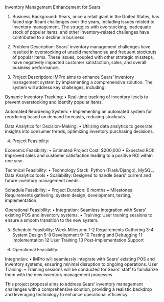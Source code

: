 
Inventory Management Enhancement for Sears


1. Business Background:
Sears, once a retail giant in the United States, has faced significant challenges over the years, including issues related to inventory management. The struggles with overstocking, inadequate stock of popular items, and other inventory-related challenges have contributed to a decline in business.

2. Problem Description:
Sears' inventory management challenges have resulted in overstocking of unsold merchandise and frequent stockouts of popular items. These issues, coupled with other strategic missteps, have negatively impacted customer satisfaction, sales, and overall business performance.

3. Project Description:
IMPro aims to enhance Sears' inventory management system by implementing a comprehensive solution. The system will address key challenges, including:

Dynamic Inventory Tracking:
•	Real-time tracking of inventory levels to prevent overstocking and identify popular items.

Automated Reordering System:
•	Implementing an automated system for reordering based on demand forecasts, reducing stockouts.

Data Analytics for Decision-Making:
•	Utilizing data analytics to generate insights into consumer trends, optimizing inventory purchasing decisions.

4. Project Feasibility:

 Economic Feasibility:
•	Estimated Project Cost: $200,000
•	Expected ROI: Improved sales and customer satisfaction leading to a positive ROI within one year.

Technical Feasibility:
•	Technology Stack: Python (Flask/Django), MySQL, Data Analytics tools
•	Scalability: Designed to handle Sears' current and future inventory management needs.

Schedule Feasibility:
•	Project Duration: 6 months
•	Milestones: Requirements gathering, system design, development, testing, implementation.



Operational Feasibility:
•	Integration: Seamless integration with Sears' existing POS and inventory systems.
•	Training: User training sessions to ensure a smooth transition to the new system.

5. Schedule Feasibility:
Week	Milestone
1-2	Requirements Gathering
3-4	System Design
5-8	Development
9-10	Testing and Debugging
11	Implementation
12	User Training
13	Post-Implementation Support

6. Operational Feasibility:

Integration:
•	IMPro will seamlessly integrate with Sears' existing POS and inventory systems, ensuring minimal disruption to ongoing operations.
User Training:
•	Training sessions will be conducted for Sears' staff to familiarize them with the new inventory management processes.

This project proposal aims to address Sears' inventory management challenges with a comprehensive solution, providing a realistic backdrop and leveraging technology to enhance operational efficiency.

